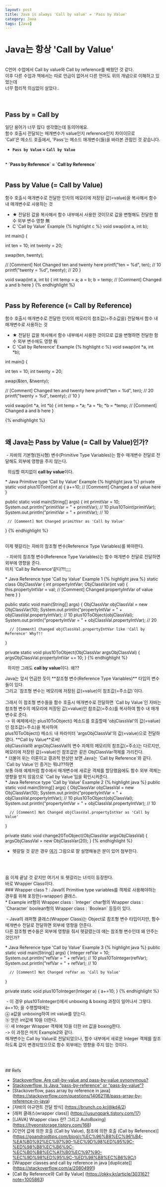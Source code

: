 ```yaml
---
layout: post
title: Java is always 'Call by value' = 'Pass by Value'
category: Java
tags: [Java]
---
```


# Java는 항상 'Call by Value'
<br/>
C언어 수업에서 Call by value와 Call by reference를 배웠던 것 같다.<br>
이후 다른 수업과 책에서는 따로 언급이 없어서 다른 언어도 위의 개념으로 이해하고 있었는데<br>
너무 합리적 의심없이 살았다..<br>
<br/><br/>

## Pass by = Call by
일단 용어가 너무 많다 생각했는데 동의어예요.<br/>
함수 호출시 전달되는 매개변수가 value인지 reference인지 차이이므로<br/>
'Call'은 메소드 호출에서, 'Pass'는 메소드 매개변수(들)을 바라본 관점인 것 같습니다.<br/>
* <strong>`Pass by Value` = `Call by Value`</strong>
<br/>
* <strong>`Pass by Reference` = `Call by Reference`</strong>
<br/>
<br/>

## Pass by Value (= Call by Value)
함수 호출시 매개변수로 전달한 인자의 메모리에 저장된 값(=value)을 복사해서 함수 내 매개변수로 사용하는 것<br>
* ★ 전달된 값을 복사해서 함수 내부에서 사용한 것이므로 값을 변형해도 전달한 함수 외부 변수 영향 無
* C 'Call by Value' Example
{% highlight c %}
void swap(int a, int b);

int main() {

   int ten = 10;
   int twenty = 20;

   swap(ten, twenty);

   // [Comment] Not Changed ten and twenty here 
   printf("ten = %d", ten); // 10
   printf("twenty = %d", twenty); // 20
}

void swap(int a, int b) {
 int temp = a;
 a = b;
 b = temp;
 // [Comment] Changed a and b here 
}
{% endhighlight %}
<br/>
<br/>

## Pass by Reference (= Call by Reference)
함수 호출시 매개변수로 전달한 인자의 메모리의 참조값(=주소값을) 전달해서 함수 내 매개변수로 사용하는 것</br>
* ★ 전달된 값을 복사해서 함수 내부에서 사용한 것이므로 값을 변형하면 전달한 함수 외부 변수에도 영향 有
* C 'Call by Reference' Example
{% highlight c %}
void swap(int *a, int *b);

int main() {

   int ten = 10;
   int twenty = 20;

   swap(&ten, &twenty);

   // [Comment] Changed ten and twenty here 
   printf("ten = %d", ten); // 20
   printf("twenty = %d", twenty); // 10
}

void swap(int *a, int *b) {
 int temp = *a;
 *a = *b;
 *b = *temp;
 // [Comment] Changed a and b here 
}

{% endhighlight %}
<br/>
<br/>

## 왜 Java는 Pass by Value (= Call by Value)인가?
<p>&nbsp;- 자바의 기본형(원시형) 변수(Primitive Type Variables)는 함수 매개변수 전달로 전달해도 외부에 영향을 주지 않는다.</p>
<p>&nbsp;&nbsp;의심할 여지없이 <strong>call by value</strong>이다.</p>
* Java Primitive type 'Call by Value' Example
 {% highlight java %}
 private static void plus10Toint(int a) {
    a+=10;
    // [Comment] Changed a of value here
 }
 
 public static void main(String[] args) {
     int primitVar = 10;
     System.out.println("primitVar = " + primitVar); // 10
     plus10Toint(primitVar);
     System.out.println("primitVar = " + primitVar); // 10
     
     // [Comment] Not Changed primitVar as 'Call by Value'
 }
 {% endhighlight %}
<br/>
<br/>

이제 헷갈리는 자바의 참조형 변수(Reference Type Variables)를 봐야한다.<br/>
<p>&nbsp;- 자바의 참조형 변수(Reference Type Variables)는 함수 매개변수 전달로 전달하면 외부에 영향을 준다. <br/>
마치 'Call by Reference'같다?!!;;;;</p>
* Java Reference type 'Call by Value' Example 1
 {% highlight java %}
 static class ObjClassVar {
     int propertyIntVar;
     ObjClassVar(int val) {
         this.propertyIntVar = val;
         // [Comment] Changed propertyIntVar of value here
     }
 }
 
 public static void main(String[] args) {
      ObjClassVar objClassVal = new ObjClassVar(10);
      System.out.println("propertyIntVar = " + objClassVal.propertyIntVar); // 10
      plus10ToObject(objClassVal);
      System.out.println("propertyIntVar = " + objClassVal.propertyIntVar); // 20
      
      // [Comment] Changed objClassVal.propertyIntVar like 'Call by Reference' Why?!!
 }
 
 private static void plus10ToObject(ObjClassVar argsObjClassVal) {
     argsObjClassVal.propertyIntVar += 10;
 }
 {% endhighlight %}
<p>&nbsp;&nbsp;하지만 그래도 <strong>call by value</strong>이다. 왜??</p>
Java는 앞서 언급한 듯이 **참조형 변수(Reference Type Variables)** 타입의 변수들이 있다.<br/>
그리고 `참조형 변수는 메모리에 저장된 값(=value)이 참조값(=주소값)`이다.<br/>
<br/>
그래서 이 참조형 변수들을 함수 호출시 매개변수로 전달하면 `Call by Value`인 자바는 </br>
참조형 변수의 메모리에 저장된 값(=value)인 참조값(=주소)를 복사하여 함수 내 매개변수로 준다.</br>
-> 위 예제에서는 plus10ToObject() 메소드를 호출할때 'objClassVal'의 값(=value)인 참조값(=주소)을 복사하여<br/>
plus10ToObject() 메소드 내 파라미터 'argsObjClassVal'의 값(=value)으로 전달하였다. **Call by Value**로써!<br/>
objClassVal와 argsObjClassVal의 변수 자체의 메모리의 참조값(=주소)는 다르지만, <br/>
메모리에 저장된 값(=value)인 참조값은 같은 ObjClassVar객체를 가리킨다.<br/>
 * 더불어 위는 이론이고 결과적 현상만 보면 Java는 `Call by Reference`와 같다. `Call by Value`인 증거는 뭐냐??하면<br/>
   보통 아래 예제처럼 함수에서 매개변수에 새로운 객체를 할당했음에도 함수 외부 객체는 영향을 받지 않음으로 `Call by Value`임을 확인시켜준다.<br/>
 * Java Reference type 'Call by Value' Example 2
{% highlight java %}
 public static void main(String[] args) {
      ObjClassVar objClassVal = new ObjClassVar(10);
      System.out.println("propertyIntVar = " + objClassVal.propertyIntVar); // 10
      plus10ToObject(objClassVal);
      System.out.println("propertyIntVar = " + objClassVal.propertyIntVar); // 10
      
      // [Comment] Not Changed objClassVal.propertyIntVar as 'Call by Value'
 }
 
 private static void change20ToObject(ObjClassVar argsObjClassVal) {
     argsObjClassVal = new ObjClassVar(20);
 }
 {% endhighlight %}
 
 * 헷갈릴 것 같은 경우 [여기](https://stackoverflow.com/a/12429953) 그림으로 잘 설명해놓은 분이 있어 첨부한다. 
<br/>
<br/>
<br/>
음 이제 끝날 것 같지만 여기서 또 헷갈리는 녀석이 등장한다.<br/>
바로 Wrapper Class이다.<br/>
### Wrapper class ?
 : Java의 Primitive type variables를 객체로 사용해야하는 경우를 위해 포장한(=wrapper) 클래스.<br/>
 * Example
 int형의 Wrapper class  : `Integer`
 char형의 Wrapper class : `Character`
 boolean형의 Wrapper class : `Boolean`
 등등이 있다.
<br/>

<p>&nbsp;- Java의 래퍼형 클래스(Wrapper Class)는 Object로 참조형 변수 타입이지만, 함수 매개변수 전달로 전달하면 외부에 영향을 안준다. <br/>
   다른 참조형 변수들은 외부에 영향을 줘서 헷갈렸는데 얘는 참조형 변수인데 왜 안주는 것인가?</p>
 * Java Reference type 'Call by Value' Example 3
{% highlight java %}
 public static void main(String[] args) {
      Integer refVar = 10;
      System.out.println("refVar = " + refVar); // 10
      plus10ToInteger(refVar);
      System.out.println("refVar = " + refVar); // 10
      
      // [Comment] Not Changed refVar as 'Call by Value'
 }
 
 private static void plus10ToInteger(Integer a) {
        a+=10;
 }
 {% endhighlight %}
 <br/>
<p>&nbsp;- 이 경우 plus10ToInteger()에서 unboxing & boxing 과정이 일어나서 그렇다.<br/>
a+=10; 을 수행할때에는 <br/>
ⓐ  a값을 unboxing하여 int value를 얻는다.<br/>
ⓑ  얻은 int값에 10을 더한다.<br/>
ⓒ  새 Integer Wrapper 객체에 10을 더한 int 값을 boxing한다.<br/>
 -> 이 과정은 마치 Example2와 같다. </br>
 매개변수는 Call by Value로 전달되었으나, 함수 내부에서 새로운 Integer 객체를 참조하도록 값이 변경되었으므로 함수 외부에는 영향을 주지 않는 것이다.
</p>

<br/>
<br/>
<br/>
## Refs

* [Stackoverflow, Are call-by-value and pass-by-value synonymous?](https://stackoverflow.com/a/4987266)
* [Stackoverflow, Is Java “pass-by-reference” or “pass-by-value”?](https://stackoverflow.com/questions/40480/is-java-pass-by-reference-or-pass-by-value)
* [Stackoverflow, pass array by reference in java] (https://stackoverflow.com/questions/14062118/pass-array-by-reference-in-java)
* [자바의 아규먼트 전달 방식] (https://brunch.co.kr/@kd4/2)
* [래퍼 클래스(wrapper class)] (https://jusungpark.tistory.com/17)
* [[JAVA] Wrapper class 란? 그리고 AutoBoxing] (https://hyeonstorage.tistory.com/168)
* [C언어 값에 의한 호출 (Call by Value), 참조에 의한 호출 (Call by Reference)] (https://goandroidtips.com/blog/c%EC%96%B8%EC%96%B4-%EA%B0%92%EC%97%90-%EC%9D%98%ED%95%9C-%ED%98%B8%EC%B6%9C-%EC%B0%B8%EC%A1%B0%EC%97%90-%EC%9D%98%ED%95%9C-%ED%98%B8%EC%B6%9C/)
* [Wrapper classes and call by reference in java [duplicate]] (https://stackoverflow.com/a/20804991)
* [Call By Reference와 Call By Value] (https://okky.kr/article/303162?note=1005863)

